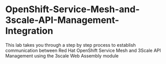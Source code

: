 # OpenShift-Service-Mesh-and-3scale-API-Management-Integration
This lab takes you through a step by step process to establish communication between Red Hat OpenShift Service Mesh and 3Scale API Management using the 3scale Web Assembly module 
